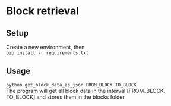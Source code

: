 # Block retrieval

## Setup

Create a new environment, then  
```pip install -r requirements.txt```

## Usage
```python get_block_data_as_json FROM_BLOCK TO_BLOCK```  
The program will get all block data in the interval [FROM_BLOCK, TO_BLOCK] and stores them in the blocks folder
